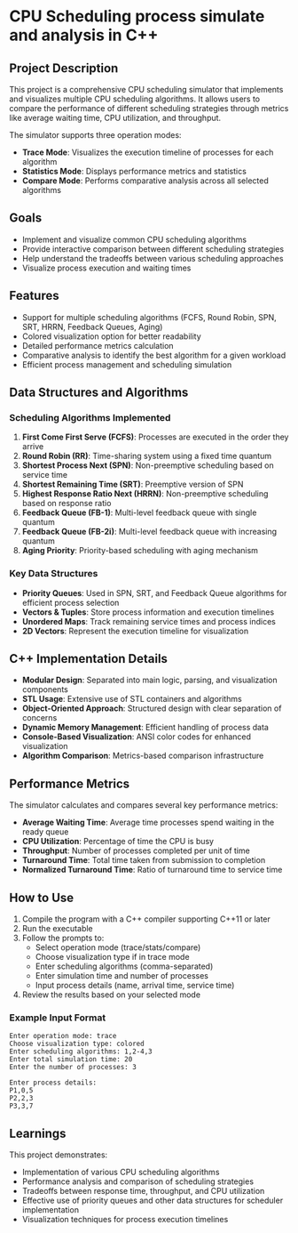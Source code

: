 # CPU Scheduling process simulate and analysis  in C++

## Project Description
This project is a comprehensive CPU scheduling simulator that implements and visualizes multiple CPU scheduling algorithms. It allows users to compare the performance of different scheduling strategies through metrics like average waiting time, CPU utilization, and throughput.

The simulator supports three operation modes:
- **Trace Mode**: Visualizes the execution timeline of processes for each algorithm
- **Statistics Mode**: Displays performance metrics and statistics
- **Compare Mode**: Performs comparative analysis across all selected algorithms

## Goals
- Implement and visualize common CPU scheduling algorithms
- Provide interactive comparison between different scheduling strategies
- Help understand the tradeoffs between various scheduling approaches
- Visualize process execution and waiting times

## Features
- Support for multiple scheduling algorithms (FCFS, Round Robin, SPN, SRT, HRRN, Feedback Queues, Aging)
- Colored visualization option for better readability
- Detailed performance metrics calculation
- Comparative analysis to identify the best algorithm for a given workload
- Efficient process management and scheduling simulation

## Data Structures and Algorithms

### Scheduling Algorithms Implemented
1. **First Come First Serve (FCFS)**: Processes are executed in the order they arrive
2. **Round Robin (RR)**: Time-sharing system using a fixed time quantum
3. **Shortest Process Next (SPN)**: Non-preemptive scheduling based on service time
4. **Shortest Remaining Time (SRT)**: Preemptive version of SPN
5. **Highest Response Ratio Next (HRRN)**: Non-preemptive scheduling based on response ratio
6. **Feedback Queue (FB-1)**: Multi-level feedback queue with single quantum
7. **Feedback Queue (FB-2i)**: Multi-level feedback queue with increasing quantum
8. **Aging Priority**: Priority-based scheduling with aging mechanism

### Key Data Structures
- **Priority Queues**: Used in SPN, SRT, and Feedback Queue algorithms for efficient process selection
- **Vectors & Tuples**: Store process information and execution timelines
- **Unordered Maps**: Track remaining service times and process indices
- **2D Vectors**: Represent the execution timeline for visualization

## C++ Implementation Details
- **Modular Design**: Separated into main logic, parsing, and visualization components
- **STL Usage**: Extensive use of STL containers and algorithms
- **Object-Oriented Approach**: Structured design with clear separation of concerns
- **Dynamic Memory Management**: Efficient handling of process data
- **Console-Based Visualization**: ANSI color codes for enhanced visualization
- **Algorithm Comparison**: Metrics-based comparison infrastructure

## Performance Metrics
The simulator calculates and compares several key performance metrics:
- **Average Waiting Time**: Average time processes spend waiting in the ready queue
- **CPU Utilization**: Percentage of time the CPU is busy
- **Throughput**: Number of processes completed per unit of time
- **Turnaround Time**: Total time taken from submission to completion
- **Normalized Turnaround Time**: Ratio of turnaround time to service time

## How to Use
1. Compile the program with a C++ compiler supporting C++11 or later
2. Run the executable
3. Follow the prompts to:
   - Select operation mode (trace/stats/compare)
   - Choose visualization type if in trace mode
   - Enter scheduling algorithms (comma-separated)
   - Enter simulation time and number of processes
   - Input process details (name, arrival time, service time)
4. Review the results based on your selected mode

### Example Input Format
```
Enter operation mode: trace
Choose visualization type: colored
Enter scheduling algorithms: 1,2-4,3
Enter total simulation time: 20
Enter the number of processes: 3

Enter process details:
P1,0,5
P2,2,3
P3,3,7
```

## Learnings
This project demonstrates:
- Implementation of various CPU scheduling algorithms
- Performance analysis and comparison of scheduling strategies
- Tradeoffs between response time, throughput, and CPU utilization
- Effective use of priority queues and other data structures for scheduler implementation
- Visualization techniques for process execution timelines


